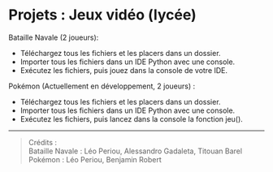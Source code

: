 # Projets : Jeux vidéo (lycée)

Bataille Navale (2 joueurs):
- Téléchargez tous les fichiers et les placers dans un dossier.
- Importer tous les fichiers dans un IDE Python avec une console.
- Exécutez les fichiers, puis jouez dans la console de votre IDE.

Pokémon (Actuellement en développement, 2 joueurs) :
- Téléchargez tous les fichiers et les placers dans un dossier.
- Importer tous les fichiers dans un IDE Python avec une console.
- Exécutez les fichiers, puis lancez dans la console la fonction jeu().

----------
> Crédits : \
> Bataille Navale : Léo Periou, Alessandro Gadaleta, Titouan Barel \
> Pokémon : Léo Periou, Benjamin Robert
